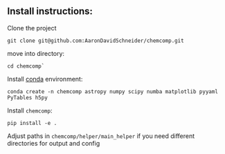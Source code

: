 ## Install instructions:
Clone the project
```
git clone git@github.com:AaronDavidSchneider/chemcomp.git
```
move into directory:
```
cd chemcomp`
```
Install [conda](https://www.anaconda.com/products/individual "anaconda") environment:
```
conda create -n chemcomp astropy numpy scipy numba matplotlib pyyaml PyTables h5py
```
Install `chemcomp`:
```
pip install -e .
````
Adjust paths in `chemcomp/helper/main_helper` if you need different directories for output and config